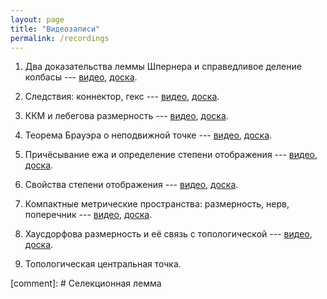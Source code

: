 ```yaml
---
layout: page
title: "Видеозаписи"
permalink: /recordings
---
```


1. Два доказательства леммы Шпернера и справедливое деление колбасы --- [видео](https://mit.zoom.us/rec/share/nlGMc6c_Qa-6DSJVqRlQnwrOHAjzBprX2jrW8a7uq5CL_GRJPbhY1i-Z8v4RcIBi.cRVlmcdt7QmnDiuU), [доска]({{site.baseurl}}/whiteboard/lec1.png).

2. Следствия: коннектор, гекс --- [видео](https://mit.zoom.us/rec/share/sp68YhnoRVTcqB6sYXyvTvQAan9JrciyKxaYUZ-GBjy5MfF4meIdkBz85DaZQB7D.pG6Ly7ROGy3HAswB), [доска]({{site.baseurl}}/whiteboard/lec2.png).

3. ККМ и лебегова размерность --- [видео](https://mit.zoom.us/rec/share/MW23A8kP4e0dMpSM0N_bcidORHhcKvgKy044KD0p6DNLaZvpvs0PyVj3BgRI0Ow8.QnIZfVqDx5vyZNNY), [доска]({{site.baseurl}}/whiteboard/lec3.png).

4. Теорема Брауэра о неподвижной точке --- [видео](https://mit.zoom.us/rec/share/pmariCPzVGMzn5aRtYKPi3QbTsi5VfhjkKjSNZgcVWlB9-JLc5-aUyr8lRM-Rv5d.Kk27JUuF9K8EzruF), [доска]({{site.baseurl}}/whiteboard/lec4.png).

5. Причёсывание ежа и определение степени отображения --- [видео](https://mit.zoom.us/rec/share/0QejAHoWPq-vVXNT6hDddd8TUgmZNywGkH5ADoAKbGdupc-ZBuK49Xje2-uq0umc.Cc5UcNYuBJg6d8l6), [доска]({{site.baseurl}}/whiteboard/lec5.png).

6. Свойства степени отображения --- [видео](https://mit.zoom.us/rec/share/eX2vymtTCTRrbBt9jtPEbiNR_L7rhOGCeaRkcWW3P1m5fPTKy9coZC5WFKT14bF5.3UtTMJ8DPrL4FAJF), [доска]({{site.baseurl}}/whiteboard/lec6.png).

7. Компактные метрические пространства: размерность, нерв, поперечник --- [видео](https://mit.zoom.us/rec/share/bvo5Xg45uBQ863AhR1dhPsCuIH3shVpD5i-QBMR9UFfCJKjMaSe0JtSFLbG2ePKa.ELQ4eGA33Ur1hco-), [доска]({{site.baseurl}}/whiteboard/lec7.png).

8. Хаусдорфова размерность и её связь с топологической --- [видео](https://mit.zoom.us/rec/share/TMT_W1i96BgYgRLNgKC7CkwtK6itZPXqzlWNIDUTNZ5YOeEGHlqzKNTWo2wTkcC4.6lI94WKdOCCQzVwl), [доска]({{site.baseurl}}/whiteboard/lec8.png).

9. Топологическая центральная точка.

[comment]: # Селекционная лемма